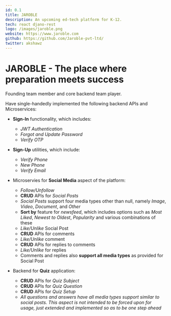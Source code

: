 ```yaml
---
id: 0.1
title: JAROBLE
description: An upcoming ed-tech platform for K-12.
tech: react djano-rest
logo: /images/jaroble.png
website: https://www.jaroble.com
github: https://github.com/Jaroble-pvt-ltd/
twitter: akshawz
---
```


# JAROBLE - The place where preparation meets success

Founding team member and core backend team player.

Have single-handedly implemented the following backend APIs and Microservices:

- **Sign-In** functionality, which includes:
    - *JWT Authentication*
    - *Forgot and Update Password*
    - *Verify OTP*

- **Sign-Up** utilities, which include:
    - *Verify Phone*
    - *New Phone*
    - *Verify Email*

- Microservies for **Social Media** aspect of the platform:
    - *Follow/Unfollow*
    - **CRUD** APIs for *Social Posts*
    - *Social Posts* support four media types other than null, namely *Image*, *Video*, *Document*, and *Other*
    - **Sort by** feature for *newsfeed*, which includes options such as *Most Liked*, *Newest to Oldest*, *Popularity* and various combinations of these
    - *Like/Unlike* Social Post
    - **CRUD** APIs for comments
    - *Like/Unlike* comment
    - **CRUD** APIs for replies to comments
    - *Like/Unlike* for replies
    - Comments and replies also **support all media types** as provided for Social Post

- Backend for **Quiz** application:
    - **CRUD** APIs for *Quiz Subject*
    - **CRUD** APIs for *Quiz Question*
    - **CRUD** APIs for *Quiz Setup*
    - *All questions and answers have all media types support similar to social posts. This aspect is not intended to be forced upon for usage, just extended and implemented so as to be one step ahead*